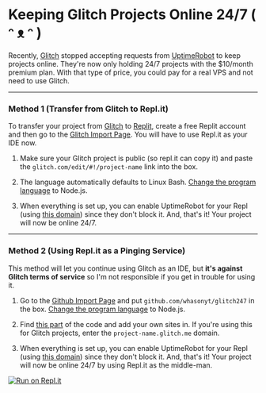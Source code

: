 # Keeping Glitch Projects Online 24/7 ( ᵔ ᴥ ᵔ )

Recently, [Glitch](https://glitch.com) stopped accepting requests from [UptimeRobot](https://uptimerobot.com) to keep projects online. They're now only holding 24/7 projects with the $10/month premium plan. With that type of price, you could pay for a real VPS and not need to use Glitch.

-------------------------

### Method 1 (Transfer from Glitch to Repl.it)
    
  To transfer your project from [Glitch](https://glitch.com) to [Replit](https://repl.it), create a free Replit account and then go to the [Glitch Import Page](https://repl.it/glitch). You will have to use Repl.it as your IDE now.
  
  1) Make sure your Glitch project is public (so repl.it can copy it) and paste the `glitch.com/edit/#!/project-name` link into the box. 
  
  2) The language automatically defaults to Linux Bash. [Change the program language](https://i.imgur.com/KSlWcnh.png) to Node.js.
  
  3) When everything is set up, you can enable UptimeRobot for your Repl (using [this domain](https://i.imgur.com/ew5swCR.png)) since they don't block it. And, that's it! Your project will now be online 24/7.

-------------------------

### Method 2 (Using Repl.it as a Pinging Service)
This method will let you continue using Glitch as an IDE, but **it's against Glitch terms of service** so I'm not responsible if you get in trouble for using it.

1) Go to the [Github Import Page](https://repl.it/github) and put `github.com/whasonyt/glitch247` in the box. [Change the program language](https://i.imgur.com/KSlWcnh.png) to Node.js.

2) Find [this part](https://i.imgur.com/wZBHu0O.png) of the code and add your own sites in. If you're using this for Glitch projects, enter the `project-name.glitch.me` domain.

 3) When everything is set up, you can enable UptimeRobot for your Repl (using [this domain](https://i.imgur.com/ew5swCR.png)) since they don't block it. And, that's it! Your project will now be online 24/7 by using Repl.it as the middle-man.

 [![Run on Repl.it](https://repl.it/badge/github/whasonyt/glitch247)](https://repl.it/github/whasonyt/glitch247)